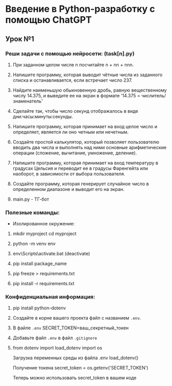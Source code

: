 # Введение в Python-разработку с помощью ChatGPT

## Урок №1

### Реши задачи с помощью нейросети: (task[n].py)

1. При заданном целом числе n посчитайте n + nn + nnn.
2. Напишите программу, которая выводит чётные числа из заданного списка и останавливается, если встречает число 237.
3. Найдите наименьшую обыкновенную дробь, равную вещественному числу 14.375, и выведите ее на экран в формате '14.375 = числитель/знаменатель'
4. Сделайте так, чтобы число секунд отображалось в виде дни:часы:минуты:секунды.
5. Напишите программу, которая принимает на вход целое число и определяет, является ли оно четным или нечетным.
6. Создайте простой калькулятор, который позволяет пользователю вводить два числа и выполнять над ними основные арифметические операции (сложение, вычитание, умножение, деление).
7. Напишите программу, которая принимает на вход температуру в градусах Цельсия и переводит ее в градусы Фаренгейта или наоборот, в зависимости от выбора пользователя.
8. Создайте программу, которая генерирует случайное число в определенном диапазоне и выводит его на экран.

9. main.py - ТГ-бот

### Полезные команды:

- Изолированное окружение:

1. mkdir myproject
   cd myproject

2. python -m venv env
   
3. env\Scripts\activate.bat (deactivate)

4. pip install package_name

5. pip freeze > requirements.txt

6. pip install -r requirements.txt

### Конфиденциальная информация:

1. pip install python-dotenv

2. Создайте в корне вашего проекта файл с названием `.env`.

3. В файле `.env` SECRET_TOKEN=ваш_секретный_токен

4. Добавьте файл `.env` в файл `.gitignore`

5. from dotenv import load_dotenv
   import os
   
   Загрузка переменных среды из файла .env
   load_dotenv()
   
   Получение токена
   secret_token = os.getenv('SECRET_TOKEN')
   
   Теперь можно использовать secret_token в вашем коде

